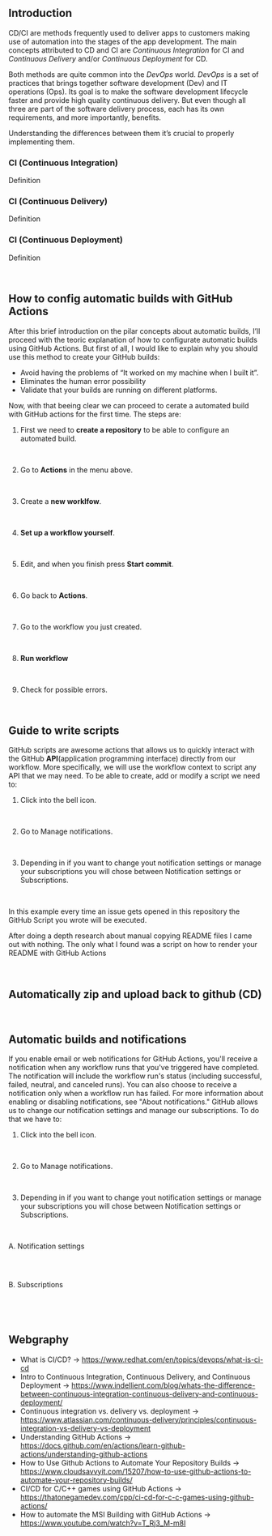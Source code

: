 ## Introduction
CD/CI are methods frequently used to deliver apps to customers making use of automation into the stages of the app development. The main concepts attributed to CD and CI are *Continuous Integration* for CI and *Continuous Delivery* and/or *Continuous Deployment* for CD. 
<p></p>

Both methods are quite common into the *DevOps* world. *DevOps* is a set of practices that brings together software development (Dev) and IT operations (Ops). Its goal is to make the software development lifecycle faster and provide high quality continuous delivery. But even though all three are part of the software delivery process, each has its own requirements, and more importantly, benefits. 
<p></p>

Understanding the differences between them it’s crucial to properly implementing them.


### CI (Continuous Integration)
Definition

### CI (Continuous Delivery)
Definition

### CI (Continuous Deployment)
Definition

<p>&nbsp;</p>


## How to config automatic builds with GitHub Actions
After this brief introduction on the pilar concepts about automatic builds, I’ll proceed with the teoric explanation of how to configurate automatic builds using GitHub Actions. But first of all, I would like to explain why you should use this method to create your GitHub builds:
- Avoid having the problems of “It worked on my machine when I built it”.
- Eliminates the human error possibility
- Validate that your builds are running on different platforms.

Now, with that beeing clear we can proceed to cerate a automated build with GitHub actions for the first time. The steps are:
1. First we need to **create a repository** to be able to configure an automated build.
![]()
<p>&nbsp;</p>

2. Go to **Actions** in the menu above.
![]()
<p>&nbsp;</p>

3. Create a **new worklfow**.
![]()
<p>&nbsp;</p>

4. **Set up a workflow yourself**.
![]()
<p>&nbsp;</p>

5. Edit, and when you finish press **Start commit**.
![]()
<p>&nbsp;</p>

6. Go back to **Actions**.
![]()
<p>&nbsp;</p>

7. Go to the workflow you just created.
![]()
<p>&nbsp;</p>

8. **Run workflow**
![]()
<p>&nbsp;</p>

9. Check for possible errors.
![]()

<p>&nbsp;</p>


## Guide to write scripts
GitHub scripts are awesome actions that allows us to quickly interact with the GitHub **API**(application programming interface) directly from our workflow. More specifically, we will use the workflow context to script any API that we may need.
To be able to create, add or modify a script we need to:
1. Click into the bell icon.
![]()
<p>&nbsp;</p>

2. Go to Manage notifications.
![]()
<p>&nbsp;</p>

3. Depending in if you want to change yout notification settings or manage your subscriptions you will chose between Notification settings or Subscriptions.
![]()
  <p>&nbsp;</p>
  
In this example every time an issue gets opened in this repository the GitHub Script you wrote will be executed.
<p></p>

After doing a depth research about manual copying README files I came out with nothing. The only what I found was a script on how to render your README with GitHub Actions

<p>&nbsp;</p>


## Automatically zip and upload back to github (CD)

<p>&nbsp;</p>


## Automatic builds and notifications
If you enable email or web notifications for GitHub Actions, you'll receive a notification when any workflow runs that you've triggered have completed. The notification will include the workflow run's status (including successful, failed, neutral, and canceled runs). You can also choose to receive a notification only when a workflow run has failed. For more information about enabling or disabling notifications, see "About notifications."
GitHub allows us to change our notification settings and manage our subscriptions. To do that we have to:
1. Click into the bell icon.
![]()
<p>&nbsp;</p>

2. Go to Manage notifications.
![]()
<p>&nbsp;</p>

3. Depending in if you want to change yout notification settings or manage your subscriptions you will chose between Notification settings or Subscriptions.
![]()
  <p>&nbsp;</p>
  
  A. Notification settings
  ![]()
  
  ![]()
  <p>&nbsp;</p>
  
  B. Subscriptions
  ![]()
  
  ![]()
  
  ![]()
  
<p>&nbsp;</p>


## Webgraphy
- What is CI/CD? -> <https://www.redhat.com/en/topics/devops/what-is-ci-cd>
- Intro to Continuous Integration, Continuous Delivery, and Continuous Deployment -> <https://www.indellient.com/blog/whats-the-difference-between-continuous-integration-continuous-delivery-and-continuous-deployment/>
- Continuous integration vs. delivery vs. deployment -> <https://www.atlassian.com/continuous-delivery/principles/continuous-integration-vs-delivery-vs-deployment>
- Understanding GitHub Actions -> <https://docs.github.com/en/actions/learn-github-actions/understanding-github-actions>
- How to Use Github Actions to Automate Your Repository Builds -> <https://www.cloudsavvyit.com/15207/how-to-use-github-actions-to-automate-your-repository-builds/>
- CI/CD for C/C++ games using GitHub Actions -> <https://thatonegamedev.com/cpp/ci-cd-for-c-c-games-using-github-actions/>
- How to automate the MSI Building with GitHub Actions -> <https://www.youtube.com/watch?v=T_Rj3_M-m8I>
